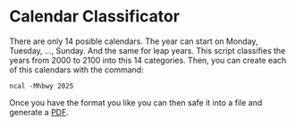 
# Calendar Classificator

There are only 14 posible calendars.
The year can start on Monday, Tuesday, ..., Sunday. And the same for leap years.
This script classifies the years from 2000 to 2100 into this 14 categories.
Then, you can create each of this calendars with the command:
```
ncal -Mhbwy 2025
```
Once you have the format you like you can then safe it into a file and generate a [PDF](https://github.com/MISELLO/CalendarClassificator/blob/be99138d5229f3b5d1e35c99287a26feb2425c8f/Calendarios2000-2100.pdf).
